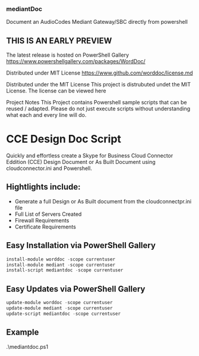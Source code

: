 ### mediantDoc
Document an AudioCodes Mediant Gateway/SBC directly from powershell

## THIS IS AN EARLY PREVIEW

The latest release is hosted on PowerShell Gallery https://www.powershellgallery.com/packages/WordDoc/

Distributed under MIT License
https://www.github.com/worddoc/license.md

Distributed under the MIT License
This project is distrubuted undet the MIT License. The license can be viewed here

Project Notes
This Project contains Powershell sample scripts that can be reused / adapted. Please do not just execute scripts without understanding what each and every line will do.


# CCE Design Doc Script

Quickly and effortless create a Skype for Business Cloud Connector Eddition (CCE) Design Document or As Built Document using cloudconnector.ini and Powershell.

## Hightlights include:
 * Generate a full Design or As Built document from the cloudconnectpr.ini file
 * Full List of Servers Created
 * Firewall Requirements
 * Certificate Requirements

## Easy Installation via PowerShell Gallery
``` powershell
install-module worddoc -scope currentuser
install-module mediant -scope currentuser
install-script mediantdoc -scope currentuser
```

## Easy Updates via PowerShell Gallery
``` powershell
update-module worddoc -scope currentuser
update-module mediant -scope currentuser
update-script mediantdoc -scope currentuser
```

## Example
.\mediantdoc.ps1
